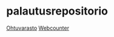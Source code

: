# palautusrepositorio

[Ohtuvarasto](https://github.com/miikuel/ohtuvarasto)
[Webcounter](https://github.com/miikuel/webcounter)
